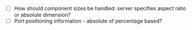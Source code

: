 * [ ] How should component sizes be handled: server specifies aspect ratio or absolute dimension?
* [ ] Port positioning information - absolute of percentage based?
